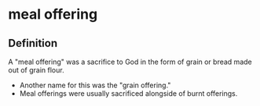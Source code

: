 # meal offering

## Definition

A "meal offering" was a sacrifice to God in the form of grain or bread made out of grain flour.

* Another name for this was the "grain offering."
* Meal offerings were usually sacrificed alongside of burnt offerings.